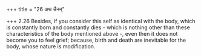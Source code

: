 +++
title = "26 अथ चैनम्"

+++
2.26 Besides, if you consider this self as identical with the body,
which is constantly born and constantly dies - which is nothing other
than these characteristics of the body mentioned above -, even then it
does not become you to feel grief; because, birth and death are
inevitable for the body, whose nature is modification.
